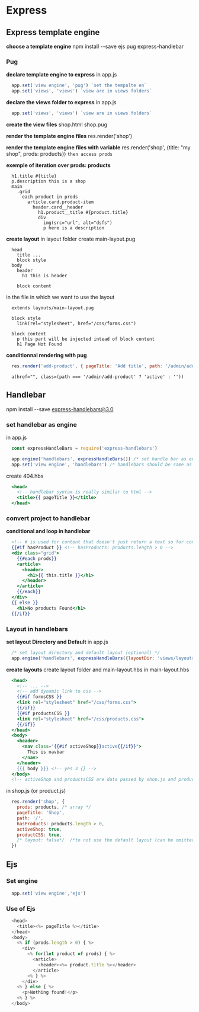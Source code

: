# Express

## Express template engine

**choose a template engine**
npm install --save ejs pug express-handlebar

### Pug
**declare template engine to express**
in app.js
```js
  app.set('view engine', 'pug') `set the tempalte en`
  app.set('views', 'views') `view are in views folders`
```

**declare the views folder to express**
in app.js
```js
  app.set('views', 'views') `view are in views folders`
```

**create the view files**
shop.html
shop.pug

**render the template engine files**
res.render('shop')

**render the template engine files with variable**
res.render('shop', {title: "my shop", prods: products}) `then access prods`

**exemple of iteration over prods: products**
```pug
  h1.title #{title}
  p.description this is a shop
  main
    .grid
      each product in prods
        article.card.product-item
          header.card__header
            h1.product__title #{product.title}
            div
              img(src="url", alt="dsfs")
              p here is a description 
```

**create layout**
in layout folder create main-layout.pug
```pug
  head
    title ...
    block style
  body
    header
      h1 this is header
    
    block content
```

in the file in which we want to use the layout
```pug
  extends layouts/main-layout.pug

  block style
    link(rel="stylesheet", href="/css/forms.css")

  block content
    p this part will be injected intead of block content
    h1 Page Not Found
```

**conditionnal rendering with pug**

```js
  res.render('add-product', { pageTitle: 'Add title', path: '/admin/add-product'})
```

```pug
  a(href="", class=(path === '/admin/add-product' ? 'active' : ''))
```

## Handlebar

npm install --save express-handlebars@3.0

### set handlebar as engine

in app.js
```js
  const expressHandleBars = require('express-handlebars')

  app.engine('handlebars', expressHandleBars()) /* set handle bar as engine with name and callback initialiser */
  app.set('view engine', 'handlebars') /* handlebars should be same as engine name 'handlebars' */
```

create 404.hbs 
```hbs
  <head>
    <!-- handlebar syntax is really similar to html -->
    <title>{{ pageTitle }}</title>
  </head>
```

### convert project to handlebar

**conditional and loop in handlebar**
```handlebars
  <!-- # is used for content that doesn't just return a text so for conditionnal render or loop -->
  {{#if hasProduct }} <!-- hasProducts: products.length > 0 -->
  <div class="grid">
    {{#each prods}}
    <article>
      <header>
        <h1>{{ this.title }}</h1>
      </header>
    </article>
    {{/each}}
  </div>
  {{ else }}
    <h1>No products Found</h1>
  {{/if}}
```

### Layout in handlebars

**set layout Directory and Default**
in app.js
```js
  /* set layout directory and default layout (optional) */
  app.engine('handlebars', expressHandleBars({layoutDir: 'views/layouts/', defaultLayout: 'main-layout', extname: 'hbs'})) /* extname is usefull only for layout use */
```

**create layouts**
create layout folder and main-layout.hbs
in main-layout.hbs
```handlebars
  <head>
    <!-- ... -->
    <!-- add dynamic link to css -->
    {{#if formsCSS }}
    <link rel="stylesheet" href="/css/forms.css">
    {{/if}}
    {{#if productsCSS }}
    <link rel="stylesheet" href="/css/products.css">
    {{/if}}
  </head>
  <body>
    <header>
      <nav class="{{#if activeShop}}active{{/if}}">
        This is navbar
      </nav>
    </header>
    {{{ body }}} <!-- yes 3 {} -->
  </body>
  <!-- activeShop and productsCSS are data passed by shop.js and product.js -->
```

in shop.js (or product.js)
```js
  res.render('shop', {
    prods: products, /* array */
    pageTitle: 'Shop',
    path: '/',
    hasProducts: products.length > 0,
    activeShop: true,
    productCSS: true,
    /* layout: false*/  /*to not use the default layout (can be omitted if needed */
  })
```

## Ejs

### Set engine

```js
  app.set('view engine','ejs')
```

### Use of Ejs
```js
  <head>
    <title><%= pageTitle %></title>
  </head>
  <body>
    <% if (prods.length > 0) { %>
      <div>
        <% for(let product of prods) { %>
          <article>
            <header><%= product.title %></header>
          </article>
        <% } %>
      </div>
    <% } else { %>
      <p>Nothing found!</p>
    <% } %>
  </body>
```
